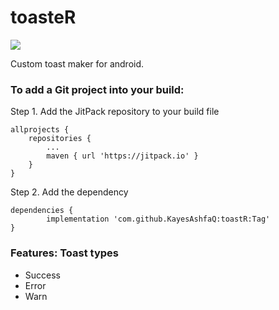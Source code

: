 # toasteR
[![](https://jitpack.io/v/KayesAshfaQ/toastR.svg)](https://jitpack.io/#KayesAshfaQ/toastR)

Custom toast maker for android.

### To add a Git project into your build:

Step 1. Add the JitPack repository to your build file

	allprojects {
		repositories {
			...
			maven { url 'https://jitpack.io' }
		}
	}

Step 2. Add the dependency

	dependencies {
	        implementation 'com.github.KayesAshfaQ:toastR:Tag'
	}
  
  
  
  ### Features: Toast types

- Success
- Error
- Warn
